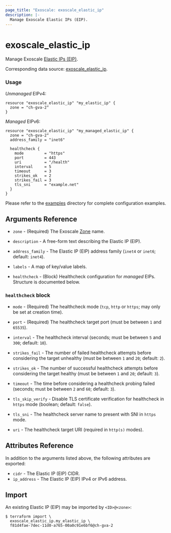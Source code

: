 ```yaml
---
page_title: "Exoscale: exoscale_elastic_ip"
description: |-
  Manage Exoscale Elastic IPs (EIP).
---
```


# exoscale\_elastic\_ip

Manage Exoscale [Elastic IPs (EIP)](https://community.exoscale.com/documentation/compute/eip/).

Corresponding data source: [exoscale_elastic_ip](../data-sources/elastic_ip.md).


### Usage

*Unmanaged* EIPv4:

```hcl
resource "exoscale_elastic_ip" "my_elastic_ip" {
  zone = "ch-gva-2"
}
```

*Managed* EIPv6:

```hcl
resource "exoscale_elastic_ip" "my_managed_elastic_ip" {
  zone = "ch-gva-2"
  address_family = "inet6"

  healthcheck {
    mode         = "https"
    port         = 443
    uri          = "/health"
    interval     = 5
    timeout      = 3
    strikes_ok   = 2
    strikes_fail = 3
    tls_sni      = "example.net"
  }
}
```

Please refer to the [examples](https://github.com/exoscale/terraform-provider-exoscale/tree/master/examples/)
directory for complete configuration examples.


## Arguments Reference

[zone]: https://www.exoscale.com/datacenters/

* `zone` - (Required) The Exoscale [Zone][zone] name.

* `description` - A free-form text describing the Elastic IP (EIP).

* `address_family` - The Elastic IP (EIP) address family (`inet4` or `inet6`; default: `inet4`).
* `labels` - A map of key/value labels.
* `healthcheck` - (Block) Healthcheck configuration for *managed* EIPs. Structure is documented below.

### `healthcheck` block

* `mode` - (Required) The healthcheck mode (`tcp`, `http` or `https`; may only be set at creation time).
* `port` - (Required) The healthcheck target port (must be between `1` and `65535`).

* `interval` - The healthcheck interval (seconds; must be between `5` and `300`; default: `10`).
* `strikes_fail` - The number of failed healthcheck attempts before considering the target unhealthy (must be between `1` and `20`; default: `2`).
* `strikes_ok` - The number of successful healthcheck attempts before considering the target healthy (must be between `1` and `20`; default: `3`).
* `timeout` - The time before considering a healthcheck probing failed (seconds; must be between `2` and `60`; default: `3`).
* `tls_skip_verify` - Disable TLS certificate verification for healthcheck in `https` mode (boolean; default: `false`).
* `tls_sni` - The healthcheck server name to present with SNI in `https` mode.
* `uri` - The healthcheck target URI (required in `http(s)` modes).


## Attributes Reference

In addition to the arguments listed above, the following attributes are exported:

* `cidr` - The Elastic IP (EIP) CIDR.
* `ip_address` - The Elastic IP (EIP) IPv4 or IPv6 address.



## Import

An existing Elastic IP (EIP) may be imported by `<ID>@<zone>`:

```console
$ terraform import \
  exoscale_elastic_ip.my_elastic_ip \
  f81d4fae-7dec-11d0-a765-00a0c91e6bf6@ch-gva-2
```
